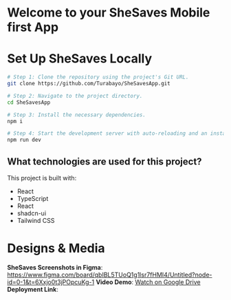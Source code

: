 # Welcome to your SheSaves Mobile first App

# Set Up SheSaves Locally
```sh
# Step 1: Clone the repository using the project's Git URL.
git clone https://github.com/Turabayo/SheSavesApp.git

# Step 2: Navigate to the project directory.
cd SheSavesApp

# Step 3: Install the necessary dependencies.
npm i

# Step 4: Start the development server with auto-reloading and an instant preview.
npm run dev
```
## What technologies are used for this project?

This project is built with:

- React
- TypeScript
- React
- shadcn-ui
- Tailwind CSS

# Designs & Media

  **SheSaves Screenshots in Figma**: https://www.figma.com/board/qbIBL5TUoQ1g1lsr7fHMI4/Untitled?node-id=0-1&t=6Xxjo0t3jPOpcuKg-1
  **Video Demo**: [Watch on Google Drive](https://drive.google.com/drive/folders/1dgSdX9dzE9nuor5y4m4ykxwaCnhxH0iG?usp=sharing)
  **Deployment Link**: 
